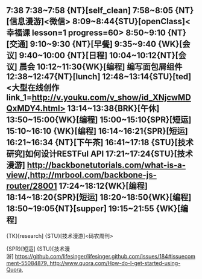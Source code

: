 
7:38
7:38~7:58 {NT}[self_clean]
7:58~8:05 {NT}[信息漫游]<微信>
8:09~8:44{STU}[openClass]<幸福课 lesson=1 progress=60>
8:50~9:10 {NT}[交通]
9:10~9:30 {NT}[早餐]
9:35~9:40 {WK}[会议]
9:40~10:00 {NT}[日程]
10:04~10:12{NT}[会议] 晨会
10:12~11:30{WK}[编程]<WAUP> 编写面包屑组件
12:38~12:47{NT}[lunch]
12:48~13:14{STU}[ted]<大型在线创作 link_1=http://v.youku.com/v_show/id_XNjcwMDQxMDY4.html>
13:14~13:38{BRK}[午休]
13:50~15:00{WK}[编程]<WAUP>
15:00~15:10{SPR}[短运]
15:10~16:10 {WK}[编程]<WAUP>
16:14~16:21{SPR}[短运]
16:21~16:34 {NT}[下午茶]
16:41~17:18 {STU}[技术研究]如何设计RESTFul API
17:21~17:24{STU}[技术漫游] http://backbonetutorials.com/what-is-a-view/,http://mrbool.com/backbone-js-router/28001
17:24~18:12{WK}[编程]<WAUP>
18:14~18:20{SPR}[短运]
18:20~18:50{WK}[编程]<life-time-tracker>
18:50~19:05{NT}[supper]
19:15~21:55 {WK}[编程]<life-time-tracker>
-----------------------------------------


{TK}[research]
{STU}[技术漫游]<码农周刊>




{SPR}[短运]
{STU}[技术漫游] https://github.com/lifesinger/lifesinger.github.com/issues/184#issuecomment-55084879, http://www.quora.com/How-do-I-get-started-using-Quora,

